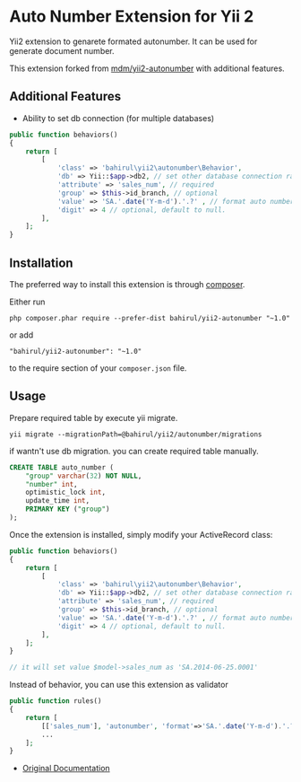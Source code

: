 Auto Number Extension for Yii 2
===============================

Yii2 extension to genarete formated autonumber. It can be used for generate
document number.

This extension forked from [mdm/yii2-autonumber](https://github.com/mdmsoft/yii2-autonumber) with additional features.

Additional Features
-------------------

- Ability to set db connection (for multiple databases)
```php
public function behaviors()
{
	return [
		[
			'class' => 'bahirul\yii2\autonumber\Behavior',
            'db' => Yii::$app->db2, // set other database connection rather than default
			'attribute' => 'sales_num', // required
			'group' => $this->id_branch, // optional
			'value' => 'SA.'.date('Y-m-d').'.?' , // format auto number. '?' will be replaced with generated number or you can use " 'value' => function($event){ return 'SA.'.date('Y-m-d').'.?' } " as long the return value contain '?' character
			'digit' => 4 // optional, default to null. 
		],
	];
}

```

Installation
------------

The preferred way to install this extension is through [composer](http://getcomposer.org/download/).

Either run

```
php composer.phar require --prefer-dist bahirul/yii2-autonumber "~1.0"
```

or add

```
"bahirul/yii2-autonumber": "~1.0"
```

to the require section of your `composer.json` file.


Usage
-----

Prepare required table by execute yii migrate.

```
yii migrate --migrationPath=@bahirul/yii2/autonumber/migrations
```

if wantn't use db migration. you can create required table manually.

```sql
CREATE TABLE auto_number (
    "group" varchar(32) NOT NULL,
    "number" int,
    optimistic_lock int,
    update_time int,
    PRIMARY KEY ("group")
);
```

Once the extension is installed, simply modify your ActiveRecord class:

```php
public function behaviors()
{
	return [
		[
			'class' => 'bahirul\yii2\autonumber\Behavior',
            'db' => Yii::$app->db2, // set other database connection rather than default
			'attribute' => 'sales_num', // required
			'group' => $this->id_branch, // optional
			'value' => 'SA.'.date('Y-m-d').'.?' , // format auto number. '?' will be replaced with generated number or you can use " 'value' => function($event){ return 'SA.'.date('Y-m-d').'.?' } " as long the return value contain '?' character
			'digit' => 4 // optional, default to null. 
		],
	];
}

// it will set value $model->sales_num as 'SA.2014-06-25.0001'
```

Instead of behavior, you can use this extension as validator

```php
public function rules()
{
    return [
        [['sales_num'], 'autonumber', 'format'=>'SA.'.date('Y-m-d').'.?'],
        ...
    ];
}
```
- [Original Documentation](http://mdmsoft.github.io/yii2-autonumber/index.html)